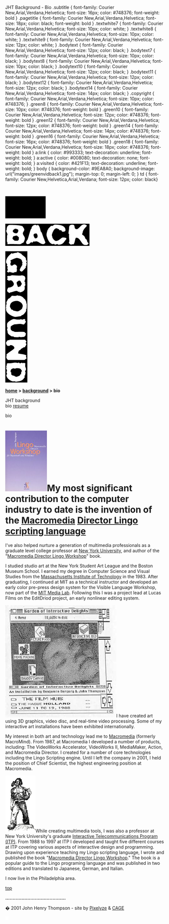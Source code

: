  JHT Background - Bio .subtitle { font-family: Courier New,Arial,Verdana,Helvetica; font-size: 16px; color: #748376; font-weight: bold } .pagetitle { font-family: Courier New,Arial,Verdana,Helvetica; font-size: 18px; color: black; font-weight: bold } .textwhite7 { font-family: Courier New,Arial,Verdana,Helvetica; font-size: 10px; color: white; } .textwhite8 { font-family: Courier New,Arial,Verdana,Helvetica; font-size: 10px; color: white; } .textwhite9 { font-family: Courier New,Arial,Verdana,Helvetica; font-size: 12px; color: white; } .bodytext { font-family: Courier New,Arial,Verdana,Helvetica; font-size: 12px; color: black; } .bodytext7 { font-family: Courier New,Arial,Verdana,Helvetica; font-size: 10px; color: black; } .bodytext8 { font-family: Courier New,Arial,Verdana,Helvetica; font-size: 10px; color: black; } .bodytext10 { font-family: Courier New,Arial,Verdana,Helvetica; font-size: 12px; color: black; } .bodytext11 { font-family: Courier New,Arial,Verdana,Helvetica; font-size: 12px; color: black; } .bodytext12 { font-family: Courier New,Arial,Verdana,Helvetica; font-size: 12px; color: black; } .bodytext14 { font-family: Courier New,Arial,Verdana,Helvetica; font-size: 14px; color: black; } .copyright { font-family: Courier New,Arial,Verdana,Helvetica; font-size: 10px; color: #748376; } .green8 { font-family: Courier New,Arial,Verdana,Helvetica; font-size: 10px; color: #748376; font-weight: bold } .green10 { font-family: Courier New,Arial,Verdana,Helvetica; font-size: 12px; color: #748376; font-weight: bold } .green12 { font-family: Courier New,Arial,Verdana,Helvetica; font-size: 12px; color: #748376; font-weight: bold } .green14 { font-family: Courier New,Arial,Verdana,Helvetica; font-size: 14px; color: #748376; font-weight: bold } .green16 { font-family: Courier New,Arial,Verdana,Helvetica; font-size: 16px; color: #748376; font-weight: bold } .green18 { font-family: Courier New,Arial,Verdana,Helvetica; font-size: 18px; color: #748376; font-weight: bold } a:link { color: #993333; text-decoration: underline; font-weight: bold; } a:active { color: #008080; text-decoration: none; font-weight: bold; } a:visited { color: #421F13; text-decoration: underline; font-weight: bold; } body { background-color: #9EA8A0; background-image: url("images/greenvidback1.jpg"); margin-top: 0; margin-left: 0; } td { font-family: Courier New,Helvetica,Arial,Verdana; font-size: 12px; color: black}  

   

![](images/johnhenry1.gif)

![](images/tin_back.gif)

![](images/tin_ground.gif)

**[home](index.html) > [background](background.html) > bio**

JHT background  
bio [resume](resume.html)

  
bio

**![](images/lws_2ger_icon.jpg)My most significant contribution to the computer industry to date is the invention of the** [Macromedia](http://www.macromedia.com) [Director Lingo scripting language](http://www.macromedia.com/software/director/)
====================================================================================================================================================================================================================================================

I've also helped nurture a generation of multimedia professionals as a graduate level college professor at [New York University](http://itp.nyu.edu/), and author of the "[Macromedia Director Lingo Workshop](lingoworkshop.html)" book. 

I studied studio art at the New York Student Art League and the Boston Museum School. I earned my degree in Computer Science and Visual Studies from the [Massachusetts Institute of Technology](http://web.mit.edu/) in the 1983. After graduating, I continued at MIT as a technical instructor and developed an early color pre-press design system for the Visible Language Workshop, now part of the [MIT Media Lab](http://www.media.mit.edu/). Following this I was a project lead at Lucas Films on the EditDriod project, an early nonlinear editing system.

![](images/garden_cover_bio.jpg)I have created art using 3D graphics, video disc, and real-time video processing. Some of my interactive art installations have been exhibited internationally.

My interest in both art and technology lead me to [Macromedia](http://www.macromedia.com) (formerly MacroMind). From 1987, at Macromedia I developed a number of products, including: The VideoWorks Accelerator, VideoWorks II, MediaMaker, Action, and Macromedia Director. I created for a number of core technologies including the Lingo Scripting engine. Until I left the company in 2001, I held the position of Chief Scientist, the highest engineering position at Macromedia.

![](images/bio_jh.gif)While creating multimedia tools, I was also a professor at New York University's graduate [Interactive Telecommunications Program (ITP)](http://itp.nyu.edu/). From 1988 to 1997 at ITP I developed and taught five different courses at ITP covering various aspects of interactive design and programming. Drawing upon experience teaching my Lingo scripting language, I wrote and published the book "[Macromedia Director Lingo Workshop](lingoworkshop.html)." The book is a popular guide to the Lingo programing language and was published in two editions and translated to Japanese, German, and Italian.

I now live in the Philadelphia area.

[top](#topofpage)

**.........................................**

� 2001 John Henry Thompson - site by [Pixelyze](http://www.pixelyze.com/) & [CAGE](http://www.cage.nl/)

![](images/spacer.gif)